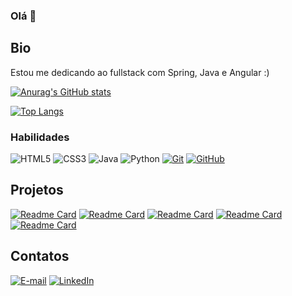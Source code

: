 ### Olá 👋

## Bio

Estou me dedicando ao fullstack com Spring, Java e Angular :)

[![Anurag's GitHub stats](https://github-readme-stats.vercel.app/api?username=larifar&theme=cobalt)](https://github.com/anuraghazra/github-readme-stats)

[![Top Langs](https://github-readme-stats.vercel.app/api/top-langs/?username=larifar&layout=compact)](https://github.com/anuraghazra/github-readme-stats)

### Habilidades
![HTML5](https://img.shields.io/badge/HTML-000?style=for-the-badge&logo=html5&logoColor=30A3DC)
![CSS3](https://img.shields.io/badge/CSS3-000?style=for-the-badge&logo=css3&logoColor=E94D5F)
![Java](https://img.shields.io/badge/Java-000?style=for-the-badge&logo=java)
![Python](https://img.shields.io/badge/Python-000?style=for-the-badge&logo=python)
[![Git](https://img.shields.io/badge/Git-000?style=for-the-badge&logo=git&logoColor=E94D5F)](https://git-scm.com/doc) 
[![GitHub](https://img.shields.io/badge/GitHub-000?style=for-the-badge&logo=github&logoColor=30A3DC)](https://docs.github.com/)

## Projetos
[![Readme Card](https://github-readme-stats.vercel.app/api/pin/?username=larifar&repo=brasileirao-api)](https://github.com/larifar/brasileirao-api)
[![Readme Card](https://github-readme-stats.vercel.app/api/pin/?username=larifar&repo=angular-small-crud-project)](https://github.com/larifar/angular-small-crud-project)
[![Readme Card](https://github-readme-stats.vercel.app/api/pin/?username=larifar&repo=SearchOnPdfs)](https://github.com/larifar/SearchOnPdfs)
[![Readme Card](https://github-readme-stats.vercel.app/api/pin/?username=larifar&repo=Alurabook)](https://github.com/larifar/Alurabook)
[![Readme Card](https://github-readme-stats.vercel.app/api/pin/?username=larifar&repo=Lista_Tarefas_Codarme)](https://github.com/larifar/Lista_Tarefas_Codarme)


## Contatos
[![E-mail](https://img.shields.io/badge/-Email-000?style=for-the-badge&logo=microsoft-outlook&logoColor=E94D5F)](mailto:lari.f4ria@gmail.com)
[![LinkedIn](https://img.shields.io/badge/-LinkedIn-000?style=for-the-badge&logo=linkedin&logoColor=30A3DC)](https://www.linkedin.com/in/larissa-faria-silva-816692251/)
